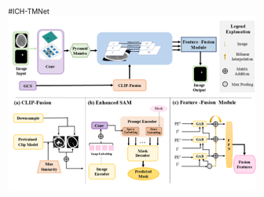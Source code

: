 #ICH-TMNet
![替代文字](https://github.com/Hzchzc123/ICH-CMNet/blob/925ea25c7b6c736d33d087239e31280f7f374fcc/Images/Flowchart.PNG)

